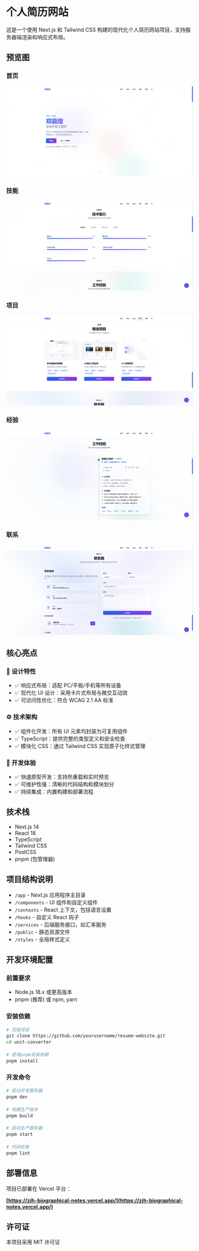 # 个人简历网站

这是一个使用 Next.js 和 Tailwind CSS 构建的现代化个人简历网站项目，支持服务器端渲染和响应式布局。

## 预览图

### 首页

![预览图](./public/readme-img/首页.png)

### 技能

![预览图](./public/readme-img/技能.png)

### 项目

![预览图](./public/readme-img/项目.png)

### 经验

![预览图](./public/readme-img/经验.png)

### 联系

![预览图](./public/readme-img/联系.png)

## 核心亮点

### 🎨 设计特性

- ✅ 响应式布局：适配 PC/平板/手机等所有设备
- ✅ 现代化 UI 设计：采用卡片式布局与微交互动效
- ✅ 可访问性优化：符合 WCAG 2.1 AA 标准

### ⚙️ 技术架构

- ✅ 组件化开发：所有 UI 元素均封装为可复用组件
- ✅ TypeScript：提供完整的类型定义和安全检查
- ✅ 模块化 CSS：通过 Tailwind CSS 实现原子化样式管理

### 🚀 开发体验

- ✅ 快速原型开发：支持热重载和实时预览
- ✅ 可维护性强：清晰的代码结构和模块划分
- ✅ 持续集成：内置构建和部署流程

## 技术栈

- Next.js 14
- React 18
- TypeScript
- Tailwind CSS
- PostCSS
- pnpm (包管理器)

## 项目结构说明

- `/app` - Next.js 应用程序主目录
- `/components` - UI 组件和自定义组件
- `/contexts` - React 上下文，包括语言设置
- `/hooks` - 自定义 React 钩子
- `/services` - 后端服务接口，如汇率服务
- `/public` - 静态资源文件
- `/styles` - 全局样式定义

## 开发环境配置

### 前置要求

- Node.js 18.x 或更高版本
- pnpm (推荐) 或 npm, yarn

### 安装依赖

```bash
# 克隆项目
git clone https://github.com/yourusername/resume-website.git
cd unit-converter

# 使用pnpm安装依赖
pnpm install
```

### 开发命令

```bash
# 启动开发服务器
pnpm dev

# 构建生产版本
pnpm build

# 启动生产服务器
pnpm start

# 代码检查
pnpm lint
```

## 部署信息

项目已部署在 Vercel 平台：

**[https://zjh-biographical-notes.vercel.app/](https://zjh-biographical-notes.vercel.app/)**

## 许可证

本项目采用 MIT 许可证
